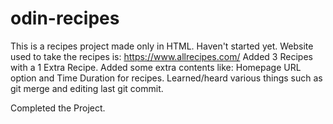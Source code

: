 # odin-recipes
This is a recipes project made only in HTML. Haven't started yet.
Website used to take the recipes is: https://www.allrecipes.com/
Added 3 Recipes with a 1 Extra Recipe.
Added some extra contents like: Homepage URL option and Time Duration for recipes.
Learned/heard various things such as git merge and editing last git commit.

Completed the Project.